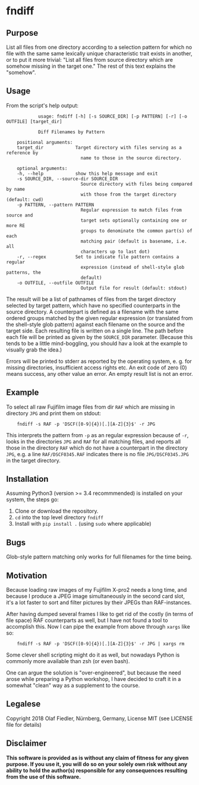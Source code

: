 # fndiff

## Purpose

List all files from one directory according to a selection pattern for which no
file with the same same lexically unique characteristic trait exists in another,
or to put it more trivial: "List all files from source directory which are
somehow missing in the target one."
The rest of this text explains the "somehow".

## Usage

From the script's help output:

                usage: fndiff [-h] [-s SOURCE_DIR] [-p PATTERN] [-r] [-o OUTFILE] [target_dir]

                Diff Filenames by Pattern

        positional arguments:
        target_dir            Target directory with files serving as a reference by
                                name to those in the source directory.

        optional arguments:
        -h, --help            show this help message and exit
        -s SOURCE_DIR, --source-dir SOURCE_DIR
                                Source directory with files being compared by name
                                with those from the target directory (default: cwd)
        -p PATTERN, --pattern PATTERN
                                Regular expression to match files from source and
                                target sets optionally containing one or more RE
                                groups to denominate the common part(s) of each
                                matching pair (default is basename, i.e. all
                                characters up to last dot)
        -r, --regex           Set to indicate file pattern contains a regular
                                expression (instead of shell-style glob patterns, the
                                default)
        -o OUTFILE, --outfile OUTFILE
                                Output file for result (default: stdout)


The result will be a list of pathnames of files from the target directory
selected by target pattern, which have no specified counterparts in the source
directory.
A counterpart is defined as a filename with the same ordered groups matched by
the given regular expression (or translated from the shell-style glob pattern)
against each filename on the  source and the target side.
Each resulting file is written on a single line.
The path before each file will be printed as given by the `SOURCE_DIR`
parameter.
(Because this tends to be a little mind-boggling, you should hav a look at the
example to visually grab the idea.)

Errors will be printed to stderr as reported by the operating system, e. g. for
missing directories, insufficient access rights etc. An exit code of zero (0)
means success, any other value an error. An empty result list is not an error.


## Example

To select all raw Fujifilm image files from dir `RAF` which are missing in
directory `JPG` and print them on stdout:

        fndiff -s RAF -p 'DSCF([0-9]{4})[.][A-Z]{3}$' -r JPG

This interprets the pattern from `-p` as an regular expression because of `-r`,
looks in the directories `JPG` and `RAF` for all matching files, and reports
all those in the directory `RAF` which do not have a counterpart in the 
directory `JPG`, e.g. a line `RAF/DSCF0345.RAF` indicates there is no file
`JPG/DSCF0345.JPG` in the target directory.


## Installation

Assuming Python3 (version >= 3.4 recommmended) is installed on your system, the
steps go:

1. Clone or download the repository.
1. `cd` into the top level directory `fndiff`
1. Install with `pip install .` (using `sudo` where applicable)

## Bugs

Glob-style pattern matching only works for full filenames for the time being.

## Motivation

Because loading raw images of my Fujifilm X-pro2 needs a long time,
and because I produce a JPEG image simultaneously in the second
card slot, it's a lot faster to sort and filter pictures by their JPEGs than
RAF-instances.

After having dumped several frames I like to get rid of the costly (in terms
of file space) RAF counterparts as well, but I have not found a tool to 
accomplish this. Now I can pipe the example from above through `xargs` like so:

        fndiff -s RAF -p 'DSCF([0-9]{4})[.][A-Z]{3}$' -r JPG | xargs rm

Some clever shell scripting might do it as well, but nowadays Python is commonly
more available than zsh (or even bash).

One can argue the solution is "over-engineered", but because the need arose
while preparing a Python workshop, I have decided to craft it in a somewhat
"clean" way as a supplement to the course.


## Legalese

Copyright 2018 Olaf Fiedler, Nürnberg, Germany,
License MIT (see LICENSE file for details)


## Disclaimer

**This software is provided as is without any claim of fitness for any given
purpose. If you use it, you will do so on your solely own risk without any
ability to hold the author(s) responsible for any consequences resulting from
the use of this software.**
